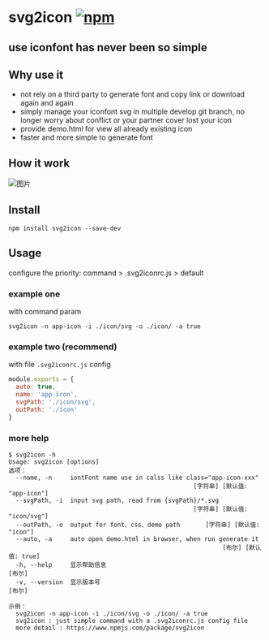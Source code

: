 # svg2icon [![npm](https://img.shields.io/badge/npm-v1.1.0-blue.svg)](https://www.npmjs.com/package/svg2icon)
## use iconfont has never been so simple

## Why use it
- not rely on a third party to generate font and copy link or download again and again
- simply manage your iconfont svg in multiple develop git branch, no longer worry about conflict or your partner cover lost your icon
- provide demo.html for view all already existing icon
- faster and more simple to generate font

## How it work
![图片](https://pt-starimg.didistatic.com/static/starimg/img/1505621845013aMlEjyeQUhTrOk5qn0I.png)

## Install
```
npm install svg2icon --save-dev
```

## Usage
configure the priority: command > .svg2iconrc.js > default

### example one
with command param
``` shell
svg2icon -n app-icon -i ./icon/svg -o ./icon/ -a true
```
### example two (recommend)
with file `.svg2iconrc.js` config
```js
module.exports = {
  auto: true,
  name: 'app-icon',
  svgPath: './icon/svg',
  outPath: './icon'
}
```

### more help
```
$ svg2icon -h
Usage: svg2icon [options]
选项：
  --name, -n     iontFont name use in calss like class="app-icon-xxx"
                                                   [字符串] [默认值: "app-icon"]
  --svgPath, -i  input svg path, read from {svgPath}/*.svg
                                                   [字符串] [默认值: "icon/svg"]
  --outPath, -o  output for font、css、demo path       [字符串] [默认值: "icon"]
  --auto, -a     auto open demo.html in browser, when run generate it
                                                           [布尔] [默认值: true]
  -h, --help     显示帮助信息                                             [布尔]
  -v, --version  显示版本号                                               [布尔]

示例：
  svg2icon -n app-icon -i ./icon/svg -o ./icon/ -a true
  svg2icon : just simple command with a .svg2iconrc.js config file
  more detail : https://www.npmjs.com/package/svg2icon

```